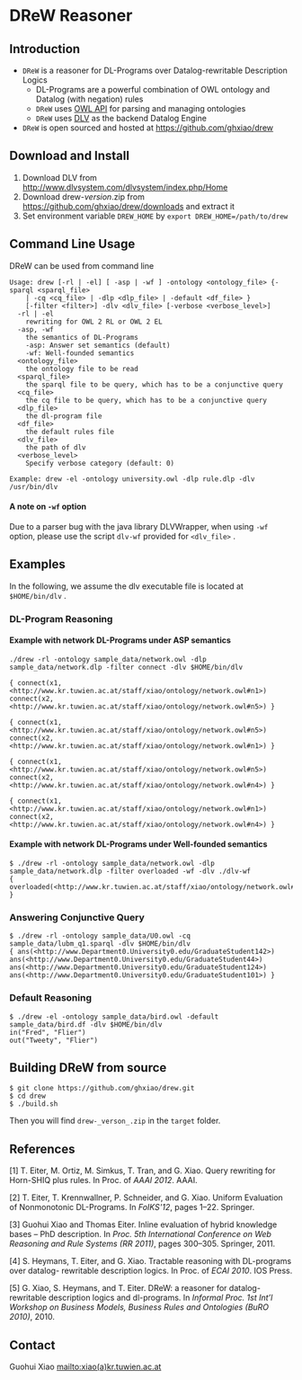 
DReW Reasoner
=============


Introduction
------------

- `DReW` is a reasoner for DL-Programs over Datalog-rewritable Description Logics
	- DL-Programs are a powerful combination of OWL ontology and Datalog (with negation) rules
	- `DReW` uses [OWL API](http://owlapi.sourceforge.net/) for parsing and managing ontologies
	- `DReW` uses [DLV](http://www.dlvsystem.com/dlvsystem/index.php/Home) as the backend Datalog Engine
- `DReW` is open sourced and hosted at <https://github.com/ghxiao/drew>


Download and Install
--------------------

1. Download DLV from <http://www.dlvsystem.com/dlvsystem/index.php/Home> 
2. Download drew-_version_.zip from <https://github.com/ghxiao/drew/downloads> and extract it  
3. Set environment variable `DREW_HOME` by `export DREW_HOME=/path/to/drew`
  
Command Line Usage
------------------

DReW can be used from command line

```
Usage: drew [-rl | -el] [ -asp | -wf ] -ontology <ontology_file> {-sparql <sparql_file> 
    | -cq <cq_file> | -dlp <dlp_file> | -default <df_file> } 
    [-filter <filter>] -dlv <dlv_file> [-verbose <verbose_level>] 
  -rl | -el 
    rewriting for OWL 2 RL or OWL 2 EL
  -asp, -wf
    the semantics of DL-Programs 
    -asp: Answer set semantics (default)
    -wf: Well-founded semantics  
  <ontology_file>
    the ontology file to be read 
  <sparql_file>
    the sparql file to be query, which has to be a conjunctive query 
  <cq_file>
    the cq file to be query, which has to be a conjunctive query 
  <dlp_file>
    the dl-program file
  <df_file>
    the default rules file 
  <dlv_file>
    the path of dlv 
  <verbose_level>
    Specify verbose category (default: 0)

Example: drew -el -ontology university.owl -dlp rule.dlp -dlv /usr/bin/dlv 
```

#### A note on `-wf` option

Due to a parser bug with the java library DLVWrapper, when using `-wf` option, please use the script `dlv-wf` provided for `<dlv_file>` .

Examples
--------

In the following, we assume the dlv executable file is located at `$HOME/bin/dlv` .

### DL-Program Reasoning

#### Example with network DL-Programs under ASP semantics	
	./drew -rl -ontology sample_data/network.owl -dlp sample_data/network.dlp -filter connect -dlv $HOME/bin/dlv

	{ connect(x1, <http://www.kr.tuwien.ac.at/staff/xiao/ontology/network.owl#n1>) connect(x2, <http://www.kr.tuwien.ac.at/staff/xiao/ontology/network.owl#n5>) }

	{ connect(x1, <http://www.kr.tuwien.ac.at/staff/xiao/ontology/network.owl#n5>) connect(x2, <http://www.kr.tuwien.ac.at/staff/xiao/ontology/network.owl#n1>) }

	{ connect(x1, <http://www.kr.tuwien.ac.at/staff/xiao/ontology/network.owl#n5>) connect(x2, <http://www.kr.tuwien.ac.at/staff/xiao/ontology/network.owl#n4>) }

	{ connect(x1, <http://www.kr.tuwien.ac.at/staff/xiao/ontology/network.owl#n1>) connect(x2, <http://www.kr.tuwien.ac.at/staff/xiao/ontology/network.owl#n4>) }
	

#### Example with network DL-Programs under Well-founded semantics
	
	$ ./drew -rl -ontology sample_data/network.owl -dlp sample_data/network.dlp -filter overloaded -wf -dlv ./dlv-wf
	{ overloaded(<http://www.kr.tuwien.ac.at/staff/xiao/ontology/network.owl#n2>) }


### Answering Conjunctive Query
	
	$ ./drew -rl -ontology sample_data/U0.owl -cq sample_data/lubm_q1.sparql -dlv $HOME/bin/dlv
	{ ans(<http://www.Department0.University0.edu/GraduateStudent142>) ans(<http://www.Department0.University0.edu/GraduateStudent44>) ans(<http://www.Department0.University0.edu/GraduateStudent124>) ans(<http://www.Department0.University0.edu/GraduateStudent101>) }


### Default Reasoning

	$ ./drew -el -ontology sample_data/bird.owl -default sample_data/bird.df -dlv $HOME/bin/dlv
	in("Fred", "Flier")
	out("Tweety", "Flier")
	
	
Building DReW from source
-------------------------

	$ git clone https://github.com/ghxiao/drew.git
	$ cd drew
	$ ./build.sh
	
Then you will find `drew-_verson_.zip` in the `target` folder. 

References
----------

[1] T. Eiter, M. Ortiz, M. Simkus, T. Tran, and G. Xiao. Query rewriting for Horn-SHIQ plus rules. In Proc. of _AAAI 2012_. AAAI.

[2] T. Eiter, T. Krennwallner, P. Schneider, and G. Xiao. Uniform Evaluation of Nonmonotonic DL-Programs. In _FoIKS'12_, pages 1–22. Springer.

[3] Guohui Xiao and Thomas Eiter. Inline evaluation of hybrid knowledge bases – PhD description. In _Proc. 5th International Conference on Web Reasoning and Rule Systems (RR 2011)_, pages 300–305. Springer, 2011.

[4] S. Heymans, T. Eiter, and G. Xiao. Tractable reasoning with DL-programs over datalog- rewritable description logics. In Proc. of _ECAI 2010_. IOS Press.

[5] G. Xiao, S. Heymans, and T. Eiter. DReW: a reasoner for datalog-rewritable description logics and dl-programs. In _Informal Proc. 1st Int’l Workshop on Business Models, Business Rules and Ontologies (BuRO 2010)_, 2010.

Contact
-------
Guohui Xiao <mailto:xiao(a)kr.tuwien.ac.at>
